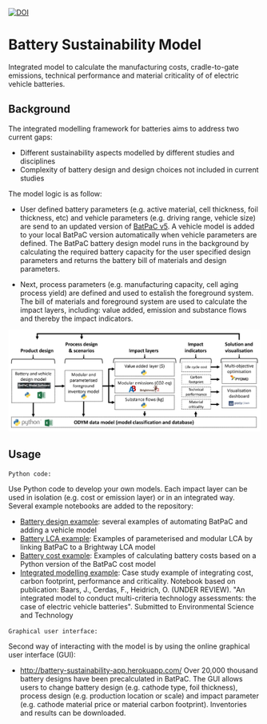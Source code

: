 [![DOI](https://zenodo.org/badge/540456211.svg)](https://zenodo.org/badge/latestdoi/540456211)


# Battery Sustainability Model
Integrated model to calculate the manufacturing costs, cradle-to-gate emissions, technical performance and material criticality of of electric vehicle batteries.


## Background
The integrated modelling framework for batteries aims to address two current gaps:
* Different sustainability aspects modelled by different studies and disciplines
 * Complexity of battery design and design choices not included in current studies

The model logic is as follow: 
* User defined battery parameters (e.g. active material, cell thickness, foil thickness, etc) and vehicle parameters (e.g. driving range, vehicle size) are send to an updated version of [BatPaC v5](https://www.anl.gov/cse/batpac-model-software). A vehicle model is added to your local BatPaC version automatically when vehicle parameters are defined. The BatPaC battery design model runs in the background by calculating the required battery capacity for the user specified design parameters and returns the battery bill of materials and design parameters. 

* Next, process parameters (e.g. manufacturing capacity, cell aging process yield) are defined and used to estalish the foreground system. The bill of materials and foreground system are used to calculate the impact layers, including: value added, emission and substance flows and thereby the impact indicators. 


<p align="center">
<img src="https://github.com/jbaars/Batt_Sust_Model/blob/main/docs/battery_model_overview.jpg" width="650">
</p>


## Usage

`Python code:` <br>

Use Python code to develop your own models. Each impact layer can be used in isolation (e.g. cost or emission layer) or in an integrated way. Several example notebooks are added to the repository:
* [Battery design example](https://github.com/jbaars/Batt_Sust_Model/blob/main/example%20notebooks/Example%20battery%20design.ipynb): several examples of automating BatPaC and adding a vehicle model
* [Battery LCA example](https://github.com/jbaars/Batt_Sust_Model/blob/main/example%20notebooks/Example%20battery%20LCA.ipynb): Examples of parameterised and modular LCA by linking BatPaC to a Brightway LCA model
* [Battery cost example](https://github.com/jbaars/Batt_Sust_Model/blob/main/example%20notebooks/Example%20battery%20cost.ipynb ): Examples of calculating battery costs based on a Python version of the BatPaC cost model
* [Integrated modelling example](https://github.com/jbaars/Batt_Sust_Model/tree/main/example%20notebooks/Example%20publication%20-%20integrated%20modelling): Case study example of integrating cost, carbon footprint, performance and criticality. Notebook based on publication: Baars, J., Cerdas, F., Heidrich, O. (UNDER REVIEW). "An integrated model to conduct multi-criteria technology assessments: the case of electric vehicle batteries". Submitted to Environmental Science and Technology

`Graphical user interface:`<br>

Second way of interacting with the model is by using the online graphical user interface (GUI):
* http://battery-sustainability-app.herokuapp.com/
Over 20,000 thousand battery designs have been precalculated in BatPaC. The GUI allows users to change battery design (e.g. cathode type, foil thickness), process design (e.g. production location or scale) and impact parameter (e.g. cathode material price or material carbon footprint). Inventories and results can be downloaded. 
